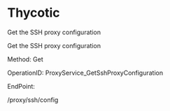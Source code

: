 #     Thycotic


Get the SSH proxy configuration

Get the SSH proxy configuration

Method: Get

OperationID: ProxyService_GetSshProxyConfiguration

EndPoint:

/proxy/ssh/config
